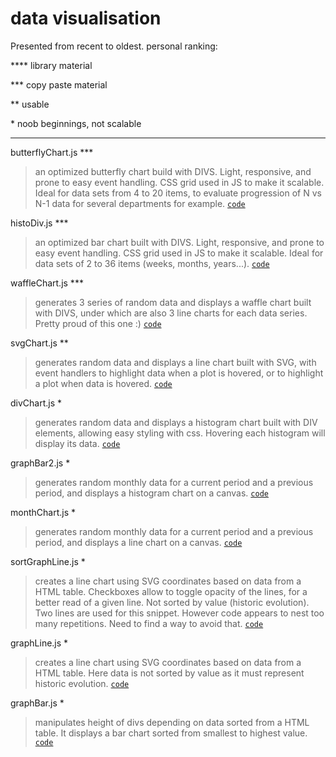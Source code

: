 # data visualisation
Presented from recent to oldest.
personal ranking:

**** library material

*** copy paste material

**  usable

\*   noob beginnings, not scalable

<hr/>

butterflyChart.js ***
> an optimized butterfly chart build with DIVS. Light, responsive, and prone to easy event handling. CSS grid used in JS to make it scalable. Ideal for data sets from 4 to 20 items, to evaluate progression of N vs N-1 data for several departments for example.
<code>[code](https://github.com/graphieros/data-visualisation/blob/master/js/butterflyChart.js)</code>

histoDiv.js ***
> an optimized bar chart built with DIVS. Light, responsive, and prone to easy event handling. CSS grid used in JS to make it scalable. Ideal for data sets of 2 to 36 items (weeks, months, years...).
<code>[code](https://github.com/graphieros/data-visualisation/blob/master/js/histoDiv.js)</code>

waffleChart.js ***
> generates 3 series of random data and displays a waffle chart built with DIVS, under which are also 3 line charts for each data series. Pretty proud of this one :)
<code>[code](https://github.com/graphieros/data-visualisation/blob/master/js/waffleChart.js)</code>

svgChart.js **
> generates random data and displays a line chart built with SVG, with event handlers to highlight data when a plot is hovered, or to highlight a plot when data is hovered.
<code>[code](https://github.com/graphieros/data-visualisation/blob/master/js/svgChart.js)</code>

divChart.js *
> generates random data and displays a histogram chart built with DIV elements, allowing easy styling with css. Hovering each histogram will display its data.
<code>[code](https://github.com/graphieros/data-visualisation/blob/master/js/divChart.js)</code>

graphBar2.js *
> generates random monthly data for a current period and a previous period, and displays a histogram chart on a canvas.
<code>[code](https://github.com/graphieros/data-visualisation/blob/master/js/graphBar2.js)</code>

monthChart.js *
> generates random monthly data for a current period and a previous period, and displays a line chart on a canvas.
<code>[code](https://github.com/graphieros/data-visualisation/blob/master/js/monthChart.js)</code>

sortGraphLine.js *
> creates a line chart using SVG coordinates based on data from a HTML table. Checkboxes allow to toggle opacity of the lines, for a better read of a given line. Not sorted by value (historic evolution). Two lines are used for this snippet. However code appears to nest too many repetitions. Need to find a way to avoid that.
<code>[code](https://github.com/graphieros/data-visualisation/blob/master/js/sortGraphLine.js)</code>

graphLine.js *
> creates a line chart using SVG coordinates based on data from a HTML table. Here data is not sorted by value as it must represent historic evolution.
<code>[code](https://github.com/graphieros/data-visualisation/blob/master/js/graphLine.js)</code>

graphBar.js *
> manipulates height of divs depending on data sorted from a HTML table. It displays a bar chart sorted from smallest to highest value.
<code>[code](https://github.com/graphieros/data-visualisation/blob/master/js/graphBar.js)</code>
